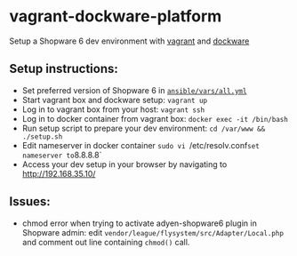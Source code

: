 # vagrant-dockware-platform
Setup a Shopware 6 dev environment with [vagrant](https://www.vagrantup.com) and [dockware](https://dockware.io)

## Setup instructions:
- Set preferred version of Shopware 6 in [`ansible/vars/all.yml`](/ansible/vars/all.yml)
- Start vagrant box and dockware setup: `vagrant up`
- Log in to vagrant box from your host: `vagrant ssh`
- Log in to docker container from vagrant box: `docker exec -it /bin/bash`
- Run setup script to prepare your dev environment: `cd /var/www && ./setup.sh`
- Edit nameserver in docker container `sudo vi `/etc/resolv.conf` set nameserver to `8.8.8.8`
- Access your dev setup in your browser by navigating to http://192.168.35.10/

## Issues:
- chmod error when trying to activate adyen-shopware6 plugin in Shopware admin: edit `vendor/league/flysystem/src/Adapter/Local.php` and comment out line containing `chmod()` call.
